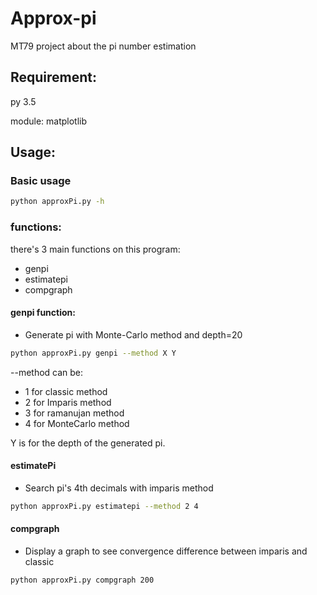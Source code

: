 # Approx-pi
MT79 project about the pi number estimation

## Requirement:

py 3.5

module: matplotlib

## Usage:

### Basic usage
```bash
python approxPi.py -h
```

### functions:
there's 3 main functions on this program:
* genpi
* estimatepi
* compgraph

#### genpi function:

- Generate pi with Monte-Carlo method and depth=20
```bash
python approxPi.py genpi --method X Y
```
--method can be:
* 1 for classic method
* 2 for Imparis method
* 3 for ramanujan method
* 4 for MonteCarlo method

Y is for the depth of the generated pi.

#### estimatePi

- Search pi's 4th decimals with imparis method
```bash
python approxPi.py estimatepi --method 2 4
```

#### compgraph

- Display a graph to see convergence difference between imparis and classic
```bash
python approxPi.py compgraph 200
```
